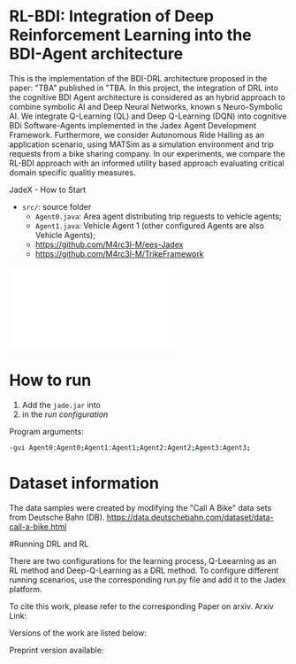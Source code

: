 # RL-BDI: Integration of Deep Reinforcement Learning into the BDI-Agent architecture
This is the implementation of the BDI-DRL architecture proposed in the paper: "TBA" published in "TBA. In this project, the integration of DRL into the cognitive BDI Agent architecture is considered as an hybrid approach to combine symbolic AI and Deep Neural Networks, known s Neuro-Symbolic AI. We integrate Q-Learning (QL) and Deep Q-Learning (DQN) into cognitive BDi Software-Agents implemented in the Jadex Agent Development Framework. Furthermore, we consider Autonomous Ride Hailing as an application scenario, using MATSim as a simulation environment and trip requests from a bike sharing company. In our experiments, we compare the RL-BDI approach with an informed utility based approach evaluating critical domain specific qualitiy measures.


JadeX - How to Start

- `src/`: source folder 
  - `Agent0.java`: Area agent distributing trip reguests to vehicle agents;
  - `Agent1.java`: Vehicle Agent 1 (other configured Agents are also Vehicle Agents);
  - https://github.com/M4rc3l-M/ees-Jadex
  - https://github.com/M4rc3l-M/TrikeFramework

![BDI architecture](TrikeAgent_abstract.pdf)

# How to run

1. Add the `jade.jar` into 
2.  in the *run configuration*

Program arguments:
```bash
-gui Agent0:Agent0;Agent1:Agent1;Agent2:Agent2;Agent3:Agent3;
```


# Dataset information

The data samples were created by modifying the "Call A Bike" data sets from Deutsche Bahn (DB).
https://data.deutschebahn.com/dataset/data-call-a-bike.html 


#Running DRL and RL 

There are two configurations for the learning process, Q-Leearning as an RL method and Deep-Q-Learning as a DRL method. 
To configure different running scenarios, use the corresponding run.py file and add it to the Jadex platform.



To cite this work, please refer to the corresponding Paper on arxiv. 
Arxiv Link:

Versions of the work are listed below: 

Preprint version available: 
















